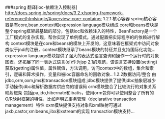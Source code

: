 ###spring 翻译[ioc-依赖注入控制器]
http://docs.spring.io/spring/docs/3.2.x/spring-framework-reference/htmlsingle/#overview-core-container
1.2.1 核心容器
spring核心容器是有core,bean,context和expression language模块组成
core和beans模块是整个spring框架最基础的部分，包括ioc和依赖注入的特性，BeanFactory是一个工厂模式的复杂实现，帮你实现了单例模式，通过配置把实际程序的的依赖进行解构
context模块是在core和beans的模块上开发的，这意味着在框架式中访问对象类似于jndi的注册，context模块继承了beans模块的特征并且支持国际化功能...
expression language模块提供了强大的表达式语言查询和操作一个运行时的对象图表，还拓展了同一表达式语言(el)作为jsp 2.1的规范，该语言支持设置(setting)获取(getting)属性值，属性赋值，方法调用，访问context中的数组，集合和索引，逻辑和算术操作，变量和被ioc容器命名的回收对象..
1.2.2数据访问/整合
由jdbc,orm,oxm,jms和transaction模块组成
jdbc模块提供了提供jdbc抽象层减少手动操作jdbc和解析数据库供应商的错误码
orm模块整合了比较流行的对象关系映射框架 包括jpa,jdo,hibernate和ibatis，使用orm包你可以使用整合了所有的O/R映射框架的特性，比如声明式事务管理（declarative transaction management）特性
oxm模块提供支持对象和xml映射可通过jaxb,castor,xmlbeans,jibx和xstream的实现
transaction模块支持...


